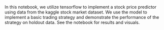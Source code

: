 In this notebook, we utilize tensorflow to implement a stock price predictor using data from the kaggle stock market dataset. We use the model to implement a basic trading strategy and demonstrate the performance of the strategy on holdout data. See the notebook for results and visuals.

